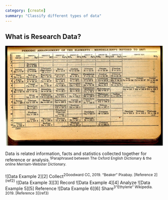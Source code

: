 ```yaml
---
category: [create]
summary: "Classify different types of data"
---
```


## What is Research Data?
![Data Example 1][1]  

Data is related  information, facts and statistics collected together for reference or analysis.<sup>1<span>Paraphrased between The Oxford English Dictionary & the online Merriam-Webster Dictionary. </span></sup>  

<span class="image-enclose">
<span>![Data Example 2][2]  
Collect<sup>2<span>Goodward CC, 2019. “Beaker” Pixabay. [Reference 2](ref2)</span></sup></span>
<span>![Data Example 3][3]  
Record</span>
<span>![Data Example 4][4]  
Analyze</span>
<span>![Data Example 5][5]  
Reference</span>
<span>![Data Example 6][6]  
Share<sup>3<span>“Ethylene” Wikipedia. 2019. [Reference 3](ref3)</span></sup></span>
</span>



[1]:/img/identifying-research-data/1.jpg#header
[2]:/img/identifying-research-data/2.png#body
[3]:/img/identifying-research-data/3.jpg#body
[4]:/img/identifying-research-data/4.jpg#body
[5]:/img/identifying-research-data/5.jpg#body
[6]:/img/identifying-research-data/6.jpg#body

[ref1]: https://pixabay.com/photos/science-laboratory-beaker-683264/
[ref3]: https://en.wikipedia.org/wiki/Ethylene
